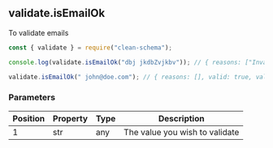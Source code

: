 ## validate.isEmailOk

To validate emails

```javascript
const { validate } = require("clean-schema");

console.log(validate.isEmailOk("dbj jkdbZvjkbv")); // { reasons: ["Invalid email"], valid: false, validated: undefined }

validate.isEmailOk(" john@doe.com"); // { reasons: [], valid: true, validated: "john@doe.com" }
```

### Parameters

| Position | Property | Type | Description                    |
| -------- | -------- | ---- | ------------------------------ |
| 1        | str      | any  | The value you wish to validate |
